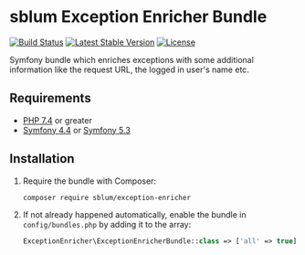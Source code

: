 # sblum Exception Enricher Bundle

[![Build Status](https://github.com/sblum/exception-enricher/actions/workflows/ci.yml/badge.svg?branch=master)](https://github.com/sblum/exception-enricher/actions)
[![Latest Stable Version](https://poser.pugx.org/sblum/exception-enricher/v/stable)](https://packagist.org/packages/sblum/exception-enricher)
[![License](https://poser.pugx.org/sblum/exception-enricher/license)](https://packagist.org/packages/sblum/exception-enricher)

Symfony bundle which enriches exceptions with some additional information like the request URL, the logged in user's name etc.

## Requirements

* [PHP 7.4](http://php.net/releases/7_4_0.php) or greater
* [Symfony 4.4](https://symfony.com/roadmap/4.4) or [Symfony 5.3](https://symfony.com/roadmap/5.3)

## Installation

1. Require the bundle with Composer:

    ```sh
    composer require sblum/exception-enricher
    ```

1. If not already happened automatically, enable the bundle in `config/bundles.php` by adding it to the array:

    ```php
    ExceptionEnricher\ExceptionEnricherBundle::class => ['all' => true],
    ```
